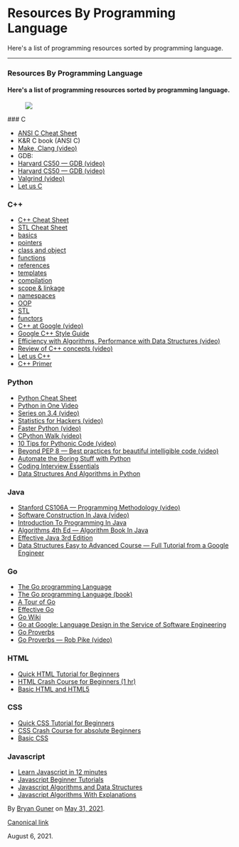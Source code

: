 # Resources By Programming Language

Here's a list of programming resources sorted by programming language.

---

### Resources By Programming Language

#### Here's a list of programming resources sorted by programming language.

<figure><img src="https://cdn-images-1.medium.com/max/800/0*-ViOhk6rVk72MIhu.png" class="graf-image" /></figure>### C

-   <span id="cd68"><a href="https://github.com/jwasham/coding-interview-university/blob/master/extras/cheat%20sheets/C%20Reference%20Card%20%28ANSI%29%202.2.pdf" class="markup--anchor markup--li-anchor">ANSI C Cheat Sheet</a></span>
-   <span id="86cd">K&R C book (ANSI C)</span>
-   <span id="322f"><a href="https://www.youtube.com/watch?v=U3zCxnj2w8M" class="markup--anchor markup--li-anchor">Make, Clang (video)</a></span>
-   <span id="a17b">GDB:</span>
-   <span id="8915"><a href="https://www.youtube.com/watch?v=USPvePv1uzE" class="markup--anchor markup--li-anchor">Harvard CS50 — GDB (video)</a></span>
-   <span id="1a2c"><a href="https://www.youtube.com/watch?v=y5JmQItfFck" class="markup--anchor markup--li-anchor">Harvard CS50 — GDB (video)</a></span>
-   <span id="f35c"><a href="https://www.youtube.com/watch?v=fvTsFjDuag8" class="markup--anchor markup--li-anchor">Valgrind (video)</a></span>
-   <span id="a02f"><a href="https://books.google.co.in/books/about/Let_Us_C.html?id=7HrjAAAACAAJ" class="markup--anchor markup--li-anchor">Let us C</a></span>

### C++

-   <span id="dbe7"><a href="https://github.com/jwasham/coding-interview-university/blob/master/extras/cheat%20sheets/Cpp_reference.pdf" class="markup--anchor markup--li-anchor">C++ Cheat Sheet</a></span>
-   <span id="7799"><a href="https://github.com/jwasham/coding-interview-university/blob/master/extras/cheat%20sheets/STL%20Quick%20Reference%201.29.pdf" class="markup--anchor markup--li-anchor">STL Cheat Sheet</a></span>
-   <span id="c191"><a href="https://www.tutorialspoint.com/cplusplus/cpp_basic_syntax.htm" class="markup--anchor markup--li-anchor">basics</a></span>
-   <span id="2aa2"><a href="https://www.cprogramming.com/tutorial/lesson6.html" class="markup--anchor markup--li-anchor">pointers</a></span>
-   <span id="ac28"><a href="https://www.cprogramming.com/tutorial/lesson12.html" class="markup--anchor markup--li-anchor">class and object</a></span>
-   <span id="ced6"><a href="https://www.cprogramming.com/tutorial/lesson4.html" class="markup--anchor markup--li-anchor">functions</a></span>
-   <span id="83e6"><a href="https://www.geeksforgeeks.org/references-in-c/" class="markup--anchor markup--li-anchor">references</a></span>
-   <span id="c787"><a href="https://www.cprogramming.com/tutorial/templates.html" class="markup--anchor markup--li-anchor">templates</a></span>
-   <span id="4eba"><a href="https://www.youtube.com/watch?v=ZTu0kf-7h08" class="markup--anchor markup--li-anchor">compilation</a></span>
-   <span id="012f"><a href="https://www.learncpp.com/cpp-tutorial/scope-duration-and-linkage-summary/" class="markup--anchor markup--li-anchor">scope &amp; linkage</a></span>
-   <span id="c684"><a href="https://www.tutorialspoint.com/cplusplus/cpp_namespaces.htm" class="markup--anchor markup--li-anchor">namespaces</a></span>
-   <span id="3f4b"><a href="https://www.geeksforgeeks.org/object-oriented-programming-in-cpp/" class="markup--anchor markup--li-anchor">OOP</a></span>
-   <span id="b123"><a href="https://www.hackerearth.com/practice/notes/standard-template-library/" class="markup--anchor markup--li-anchor">STL</a></span>
-   <span id="fe31"><a href="http://www.cprogramming.com/tutorial/functors-function-objects-in-c++.html" class="markup--anchor markup--li-anchor">functors</a></span>
-   <span id="6008"><a href="https://www.youtube.com/watch?v=NOCElcMcFik" class="markup--anchor markup--li-anchor">C++ at Google (video)</a></span>
-   <span id="3eaf"><a href="https://google.github.io/styleguide/cppguide.html" class="markup--anchor markup--li-anchor">Google C++ Style Guide</a></span>
-   <span id="f1fa"><a href="https://youtu.be/fHNmRkzxHWs" class="markup--anchor markup--li-anchor">Efficiency with Algorithms, Performance with Data Structures (video)</a></span>
-   <span id="af38"><a href="https://www.youtube.com/watch?v=Rub-JsjMhWY" class="markup--anchor markup--li-anchor">Review of C++ concepts (video)</a></span>
-   <span id="0e6e"><a href="https://books.google.co.in/books/about/Let_Us_C++.html?id=6HrjAAAACAAJ" class="markup--anchor markup--li-anchor">Let us C++</a></span>
-   <span id="bb07"><a href="https://books.google.co.in/books/about/C++_Primer.html?id=J1HMLyxqJfgC&amp;redir_esc=y" class="markup--anchor markup--li-anchor">C++ Primer</a></span>

### Python

-   <span id="8ed2"><a href="https://github.com/jwasham/coding-interview-university/blob/master/extras/cheat%20sheets/python-cheat-sheet-v1.pdf" class="markup--anchor markup--li-anchor">Python Cheat Sheet</a></span>
-   <span id="8eb6"><a href="https://www.youtube.com/watch?v=N4mEzFDjqtA" class="markup--anchor markup--li-anchor">Python in One Video</a></span>
-   <span id="fa22"><a href="https://www.youtube.com/playlist?list=PL6gx4Cwl9DGAcbMi1sH6oAMk4JHw91mC_" class="markup--anchor markup--li-anchor">Series on 3.4 (video)</a></span>
-   <span id="d244"><a href="https://www.youtube.com/watch?v=Iq9DzN6mvYA" class="markup--anchor markup--li-anchor">Statistics for Hackers (video)</a></span>
-   <span id="a349"><a href="https://www.youtube.com/watch?v=JDSGVvMwNM8" class="markup--anchor markup--li-anchor">Faster Python (video)</a></span>
-   <span id="e024"><a href="https://www.youtube.com/watch?v=LhadeL7_EIU&amp;list=PLzV58Zm8FuBL6OAv1Yu6AwXZrnsFbbR0S&amp;index=6" class="markup--anchor markup--li-anchor">CPython Walk (video)</a></span>
-   <span id="da79"><a href="https://www.youtube.com/watch?v=_O23jIXsshs" class="markup--anchor markup--li-anchor">10 Tips for Pythonic Code (video)</a></span>
-   <span id="2d17"><a href="https://www.youtube.com/watch?v=wf-BqAjZb8M" class="markup--anchor markup--li-anchor">Beyond PEP 8 — Best practices for beautiful intelligible code (video)</a></span>
-   <span id="de47"><a href="https://automatetheboringstuff.com/" class="markup--anchor markup--li-anchor">Automate the Boring Stuff with Python</a></span>
-   <span id="dbe9"><a href="https://github.com/ajinkyal121/coding-interview-university/blob/master/extras/cheat%20sheets/Coding%20Interview%20Python%20Language%20Essentials.pdf" class="markup--anchor markup--li-anchor">Coding Interview Essentials</a></span>
-   <span id="aa97"><a href="https://www.youtube.com/watch?v=kQDxmjfkIKY" class="markup--anchor markup--li-anchor">Data Structures And Algorithms in Python</a></span>

### Java

-   <span id="e7b2"><a href="https://see.stanford.edu/Course/CS106A" class="markup--anchor markup--li-anchor">Stanford CS106A — Programming Methodology (video)</a></span>
-   <span id="3c65"><a href="https://www.edx.org/course/software-construction-java-mitx-6-005-1x" class="markup--anchor markup--li-anchor">Software Construction In Java (video)</a></span>
-   <span id="1ebe"><a href="http://introcs.cs.princeton.edu/java/home/" class="markup--anchor markup--li-anchor">Introduction To Programming In Java</a></span>
-   <span id="ad86"><a href="http://algs4.cs.princeton.edu/home/" class="markup--anchor markup--li-anchor">Algorithms 4th Ed — Algorithm Book In Java</a></span>
-   <span id="835a"><a href="https://www.amazon.com/Effective-Java-Joshua-Bloch-ebook/dp/B078H61SCH" class="markup--anchor markup--li-anchor">Effective Java 3rd Edition</a></span>
-   <span id="cba0"><a href="https://www.youtube.com/watch?v=RBSGKlAvoiM&amp;t=1744s" class="markup--anchor markup--li-anchor">Data Structures Easy to Advanced Course — Full Tutorial from a Google Engineer</a></span>

### Go

-   <span id="7cf8"><a href="https://golang.org/" class="markup--anchor markup--li-anchor">The Go programming Language</a></span>
-   <span id="0039"><a href="http://www.gopl.io/" class="markup--anchor markup--li-anchor">The Go programming Language (book)</a></span>
-   <span id="4ce3"><a href="https://tour.golang.org/" class="markup--anchor markup--li-anchor">A Tour of Go</a></span>
-   <span id="8b4b"><a href="https://golang.org/doc/effective_go.html" class="markup--anchor markup--li-anchor">Effective Go</a></span>
-   <span id="7281"><a href="https://golang.org/wiki" class="markup--anchor markup--li-anchor">Go Wiki</a></span>
-   <span id="775f"><a href="https://talks.golang.org/2012/splash.article" class="markup--anchor markup--li-anchor">Go at Google: Language Design in the Service of Software Engineering</a></span>
-   <span id="72e6"><a href="http://go-proverbs.github.io/" class="markup--anchor markup--li-anchor">Go Proverbs</a></span>
-   <span id="0359"><a href="https://www.youtube.com/watch?v=PAAkCSZUG1c" class="markup--anchor markup--li-anchor">Go Proverbs — Rob Pike (video)</a></span>

### HTML

-   <span id="a39d"><a href="https://www.youtube.com/playlist?list=PLr6-GrHUlVf_ZNmuQSXdS197Oyr1L9sPB" class="markup--anchor markup--li-anchor">Quick HTML Tutorial for Beginners</a></span>
-   <span id="386f"><a href="https://www.youtube.com/watch?v=UB1O30fR-EE" class="markup--anchor markup--li-anchor">HTML Crash Course for Beginners (1 hr)</a></span>
-   <span id="541a"><a href="https://www.freecodecamp.org/learn/responsive-web-design/basic-html-and-html5/" class="markup--anchor markup--li-anchor">Basic HTML and HTML5</a></span>

### CSS

-   <span id="a683"><a href="https://www.youtube.com/playlist?list=PLr6-GrHUlVf8JIgLcu3sHigvQjTw_aC9C" class="markup--anchor markup--li-anchor">Quick CSS Tutorial for Beginners</a></span>
-   <span id="4fb3"><a href="https://www.youtube.com/watch?v=yfoY53QXEnI" class="markup--anchor markup--li-anchor">CSS Crash Course for absolute Beginners</a></span>
-   <span id="b459"><a href="https://www.freecodecamp.org/learn/responsive-web-design/basic-css/" class="markup--anchor markup--li-anchor">Basic CSS</a></span>

### Javascript

-   <span id="11ee"><a href="https://www.youtube.com/watch?v=Ukg_U3CnJWI" class="markup--anchor markup--li-anchor">Learn Javascript in 12 minutes</a></span>
-   <span id="9cbc"><a href="https://www.youtube.com/playlist?list=PL41lfR-6DnOrwYi5d824q9-Y6z3JdSgQa" class="markup--anchor markup--li-anchor">Javascript Beginner Tutorials</a></span>
-   <span id="1239"><a href="https://www.freecodecamp.org/learn/javascript-algorithms-and-data-structures/basic-javascript/" class="markup--anchor markup--li-anchor">Javascript Algorithms and Data Structures</a></span>
-   <span id="9d72"><a href="https://github.com/trekhleb/javascript-algorithms" class="markup--anchor markup--li-anchor">Javascript Algorithms With Explanations</a></span>

By <a href="https://medium.com/@bryanguner" class="p-author h-card">Bryan Guner</a> on [May 31, 2021](https://medium.com/p/399d9f9ef520).

<a href="https://medium.com/@bryanguner/resources-by-programming-language-399d9f9ef520" class="p-canonical">Canonical link</a>

August 6, 2021.

